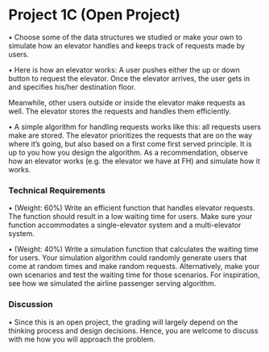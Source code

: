 # Project 1C (Open Project)
• Choose some of the data structures we studied or make your own to simulate how an elevator
handles and keeps track of requests made by users.

• Here is how an elevator works: A user pushes either the up or down button to request the
elevator. Once the elevator arrives, the user gets in and specifies his/her destination floor.

Meanwhile, other users outside or inside the elevator make requests as well. The elevator
stores the requests and handles them efficiently.

• A simple algorithm for handling requests works like this: all requests users make are stored. The elevator prioritizes the requests that are on the way where it’s going, but also based on a first come first served principle. It is up to you how you design the algorithm. As a recommendation, observe how an elevator works (e.g. the elevator we have at FH) and simulate how it works.

### Technical Requirements
• (Weight: 60%) Write an efficient function that handles elevator requests. The function should result in a low waiting time for users. Make sure your function accommodates a single-elevator system and a multi-elevator system.

• (Weight: 40%) Write a simulation function that calculates the waiting time for users. Your
simulation algorithm could randomly generate users that come at random times and make
random requests. Alternatively, make your own scenarios and test the waiting time for those
scenarios. For inspiration, see how we simulated the airline passenger serving algorithm.

### Discussion
• Since this is an open project, the grading will largely depend on the thinking process and design decisions. Hence, you are welcome to discuss with me how you will approach the problem. 
